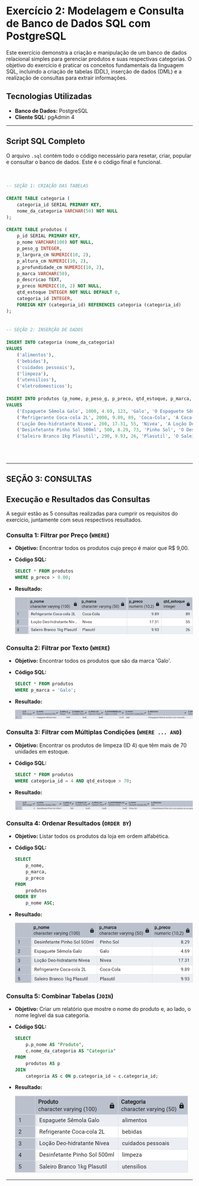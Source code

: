 # Exercício 2: Modelagem e Consulta de Banco de Dados SQL com PostgreSQL

Este exercício demonstra a criação e manipulação de um banco de dados relacional simples para gerenciar produtos e suas respectivas categorias. O objetivo do exercício é praticar os conceitos fundamentais da linguagem SQL, incluindo a criação de tabelas (DDL), inserção de dados (DML) e a realização de consultas para extrair informações.

## Tecnologias Utilizadas
* **Banco de Dados:** PostgreSQL
* **Cliente SQL:** pgAdmin 4

---

## Script SQL Completo
O arquivo `.sql` contém todo o código necessário para resetar, criar, popular e consultar o banco de dados. Este é o código final e funcional.

```sql


-- SEÇÃO 1: CRIAÇÃO DAS TABELAS

CREATE TABLE categoria (
    categoria_id SERIAL PRIMARY KEY,
    nome_da_categoria VARCHAR(50) NOT NULL
);

CREATE TABLE produtos (
    p_id SERIAL PRIMARY KEY,
    p_nome VARCHAR(100) NOT NULL,
    p_peso_g INTEGER,
    p_largura_cm NUMERIC(10, 2),
    p_altura_cm NUMERIC(10, 2),
    p_profundidade_cm NUMERIC(10, 2),
    p_marca VARCHAR(50), 
    p_descricao TEXT,
    p_preco NUMERIC(10, 2) NOT NULL,
    qtd_estoque INTEGER NOT NULL DEFAULT 0,
    categoria_id INTEGER, 
    FOREIGN KEY (categoria_id) REFERENCES categoria (categoria_id)
);


-- SEÇÃO 2: INSERÇÃO DE DADOS

INSERT INTO categoria (nome_da_categoria)
VALUES 
    ('alimentos'),
    ('bebidas'),
    ('cuidados pessoais'),
    ('limpeza'),
    ('utensilios'),
    ('eletrodomesticos');

INSERT INTO produtos (p_nome, p_peso_g, p_preco, qtd_estoque, p_marca, p_descricao, categoria_id)
VALUES 
    ('Espaguete Sêmola Galo', 1000, 4.69, 123, 'Galo', 'O Espaguete Sêmola da Galo é um macarrão...', 1),
    ('Refrigerante Coca-cola 2L', 2000, 9.89, 89, 'Coca-Cola', 'A Coca-Cola é um refrigerante não alcoólico...', 2),
    ('Loção Deo-hidratante Nivea', 200, 17.31, 55, 'Nivea', 'A Loção Deo-hidratante Nivea Body Milk...', 3),
    ('Desinfetante Pinho Sol 500ml', 500, 8.29, 73, 'Pinho Sol', 'O Desinfetante Pinho Sol é um produto de uso geral...', 4),
    ('Saleiro Branco 1kg Plasutil', 290, 9.93, 26, 'Plasutil', 'O Saleiro de plástico da marca Plasútil...', 5);





```

---
## SEÇÃO 3: CONSULTAS
## Execução e Resultados das Consultas

A seguir estão as 5 consultas realizadas para cumprir os requisitos do exercício, juntamente com seus respectivos resultados.

### Consulta 1: Filtrar por Preço (`WHERE`)
* **Objetivo:** Encontrar todos os produtos cujo preço é maior que R$ 9,00.
* **Código SQL:**
    ```sql
    SELECT * FROM produtos 
    WHERE p_preco > 9.00;
    ```
* **Resultado:**

    ![Filtro por preço](https://github.com/mulinco/casadigitalic/blob/main/aula01/imgs/whereconsulta01.png?raw=true)

### Consulta 2: Filtrar por Texto (`WHERE`)
* **Objetivo:** Encontrar todos os produtos que são da marca 'Galo'.
* **Código SQL:**
    ```sql
    SELECT * FROM produtos 
    WHERE p_marca = 'Galo';
    ```
* **Resultado:**

    ![Filtro por marca](https://github.com/mulinco/casadigitalic/blob/main/aula01/imgs/whereconsulta02.png?raw=true)

### Consulta 3: Filtrar com Múltiplas Condições (`WHERE ... AND`)
* **Objetivo:** Encontrar os produtos de limpeza (ID 4) que têm mais de 70 unidades em estoque.
* **Código SQL:**
    ```sql
    SELECT * FROM produtos 
    WHERE categoria_id = 4 AND qtd_estoque > 70;
    ```
* **Resultado:**

    ![Filtro por categoria e estoque](https://github.com/mulinco/casadigitalic/blob/main/aula01/imgs/whereconsulta03.png?raw=true)

### Consulta 4: Ordenar Resultados (`ORDER BY`)
* **Objetivo:** Listar todos os produtos da loja em ordem alfabética.
* **Código SQL:**
    ```sql
    SELECT 
        p_nome,
        p_marca,
        p_preco
    FROM 
        produtos
    ORDER BY 
        p_nome ASC;
    ```
* **Resultado:**

    ![Resultado da Consulta 4](https://github.com/mulinco/casadigitalic/blob/main/aula01/imgs/orderbyconsulta.png?raw=true)

### Consulta 5: Combinar Tabelas (`JOIN`)
* **Objetivo:** Criar um relatório que mostre o nome do produto e, ao lado, o nome legível da sua categoria.
* **Código SQL:**
    ```sql
    SELECT 
        p.p_nome AS "Produto", 
        c.nome_da_categoria AS "Categoria"
    FROM 
        produtos AS p
    JOIN 
        categoria AS c ON p.categoria_id = c.categoria_id;
    ```
* **Resultado:**

    ![Resultado da Consulta 5](https://github.com/mulinco/casadigitalic/blob/main/aula01/imgs/joinconsulta.png?raw=true)

---


